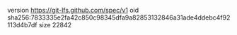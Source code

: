 version https://git-lfs.github.com/spec/v1
oid sha256:7833335e2fa42c850c98345dfa9a82853132846a31ade4ddebc4f92113d4b7df
size 22842
